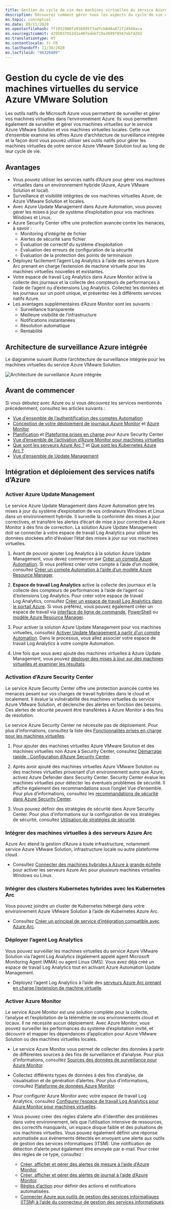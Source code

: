 ```yaml
---
title: Gestion du cycle de vie des machines virtuelles du service Azure VMware Solution
description: Découvrez comment gérer tous les aspects du cycle de vie des machines virtuelles de votre service Azure VMware Solution avec les outils natifs de Microsoft Azure.
ms.topic: conceptual
ms.date: 09/11/2020
ms.openlocfilehash: ff1032900fa936895f3adfcb0d8a872f24948aca
ms.sourcegitcommit: 4295037553d1e407edeb719a3699f0567ebf4293
ms.translationtype: HT
ms.contentlocale: fr-FR
ms.lasthandoff: 11/30/2020
ms.locfileid: "96326809"
---
```

# <a name="lifecycle-management-of-azure-vmware-solution-vms"></a>Gestion du cycle de vie des machines virtuelles du service Azure VMware Solution

Les outils natifs de Microsoft Azure vous permettent de surveiller et gérer vos machines virtuelles dans l’environnement Azure. Ils vous permettent également de surveiller et gérer vos machines virtuelles sur le service Azure VMware Solution et vos machines virtuelles locales. Cette vue d’ensemble examine les offres Azure d’architecture de surveillance intégrée et la façon dont vous pouvez utiliser ses outils natifs pour gérer les machines virtuelles de votre service Azure VMware Solution tout au long de leur cycle de vie.

## <a name="benefits"></a>Avantages

- Vous pouvez utiliser les services natifs d’Azure pour gérer vos machines virtuelles dans un environnement hybride (Azure, Azure VMware Solution et local).
- Surveillance et visibilité intégrées de vos machines virtuelles Azure, de Azure VMware Solution et locales.
- Avec Azure Update Management dans Azure Automation, vous pouvez gérer les mises à jour de système d’exploitation pour vos machines Windows et Linux. 
- Azure Security Center offre une protection avancée contre les menaces, à savoir :
    - Monitoring d’intégrité de fichier
    - Alertes de sécurité sans fichier
    - Évaluation de correctif du système d’exploitation
    - Évaluation des erreurs de configuration de la sécurité
    - Évaluation de la protection des points de terminaison 
- Déployez facilement l’agent Log Analytics à l’aide des serveurs Azure Arc prenant en charge l’extension de machine virtuelle pour les machines virtuelles nouvelles et existantes. 
- Votre espace de travail Log Analytics dans Azure Monitor active la collecte des journaux et la collecte des compteurs de performances à l’aide de l’agent ou d’extensions Log Analytics. Collectez les données et les journaux sur un point unique, et présentez-les à différents services natifs Azure. 
- Les avantages supplémentaires d’Azure Monitor sont les suivants : 
    - Surveillance transparente 
    - Meilleure visibilité de l’infrastructure 
    - Notifications instantanées 
    - Résolution automatique 
    - Rentabilité 

## <a name="integrated-azure-monitoring-architecture"></a>Architecture de surveillance Azure intégrée

Le diagramme suivant illustre l’architecture de surveillance intégrée pour les machines virtuelles du service Azure VMware Solution.

![Architecture de surveillance Azure intégrée](media/lifecycle-management-azure-vmware-solutions-virtual-machines/integrated-azure-monitoring-architecture.png)

## <a name="before-you-start"></a>Avant de commencer

Si vous débutez avec Azure ou si vous découvrez les services mentionnés précédemment, consultez les articles suivants :

- [Vue d’ensemble de l’authentification des comptes Automation](../automation/automation-security-overview.md)
- [Conception de votre déploiement de journaux Azure Monitor](../azure-monitor/platform/design-logs-deployment.md) et [Azure Monitor](../azure-monitor/overview.md)
- [Planification](../security-center/security-center-planning-and-operations-guide.md) et [Plateforme prises en charge](../security-center/security-center-os-coverage.md) pour Azure Security Center
- [Vue d’ensemble de l’activation d’Azure Monitor pour machines virtuelles](../azure-monitor/insights/vminsights-enable-overview.md)
- [Que sont les serveurs Azure Arc ?](../azure-arc/servers/overview.md) et [Que sont les Kubernetes Azure Arc ?](../azure-arc/kubernetes/overview.md)
- [Vue d’ensemble de Update Management](../automation/update-management/overview.md)

## <a name="integrating-and-deploying-azure-native-services"></a>Intégration et déploiement des services natifs d’Azure

### <a name="enable-azure-update-management"></a>Activer Azure Update Management

Le service Azure Update Management dans Azure Automation gère les mises à jour du système d’exploitation de vos ordinateurs Windows et Linux dans un environnement hybride. Il surveille la conformité des mises à jour correctives, et transfère les alertes d’écart de mise à jour corrective à Azure Monitor à des fins de correction. La solution Azure Update Management doit se connecter à votre espace de travail Log Analytics pour utiliser les données stockées afin d’évaluer l’état des mises à jour sur vos machines virtuelles.

1.  Avant de pouvoir ajouter Log Analytics à la solution Azure Update Management, vous devez commencer par [Créer un compte Azure Automation](../automation/automation-create-standalone-account.md). Si vous préférez créer votre compte à l’aide d’un modèle, consultez [Créer un compte Automation à l’aide d’un modèle Azure Resource Manager](../automation/quickstart-create-automation-account-template.md).

2. **Espace de travail Log Analytics** active la collecte des journaux et la collecte des compteurs de performances à l’aide de l’agent ou d’extensions Log Analytics. Pour créer votre espace de travail Log Analytics, consultez [Créer un espace de travail Log Analytics dans le portail Azure](../azure-monitor/learn/quick-create-workspace.md). Si vous préférez, vous pouvez également créer un espace de travail via [interface de ligne de commande](../azure-monitor/learn/quick-create-workspace-cli.md), [PowerShell](../azure-monitor/platform/powershell-workspace-configuration.md) ou [modèle Azure Resource Manager](../azure-monitor/samples/resource-manager-workspace.md).

3. Pour activer la solution Azure Update Management pour vos machines virtuelles, consultez [Activer Update Management à partir d’un compte Automation](../automation/update-management/enable-from-automation-account.md). Dans le processus, vous allez associer votre espace de travail Log Analytics à votre compte Automation. 
 
4. Une fois que vous avez ajouté des machines virtuelles à Azure Update Management, vous pouvez [déployer des mises à jour sur des machines virtuelles et examiner les résultats](../automation/update-management/deploy-updates.md). 

### <a name="enable-azure-security-center"></a>Activation d’Azure Security Center

Le service Azure Security Center offre une protection avancée contre les menaces pesant sur vos charges de travail hybrides dans le cloud et localement. Il évalue la vulnérabilité des machines virtuelles du service Azure VMware Solution, et déclenche des alertes en fonction des besoins. Ces alertes de sécurité peuvent être transférées à Azure Monitor à des fins de résolution.

Le service Azure Security Center ne nécessite pas de déploiement. Pour plus d’informations, consultez la liste des [Fonctionnalités prises en charge pour les machines virtuelles](../security-center/security-center-services.md).

1. Pour ajouter des machines virtuelles Azure VMware Solution et des machines virtuelles non Azure à Security Center, consultez [Démarrage rapide : Configuration d’Azure Security Center](../security-center/security-center-get-started.md). 

2. Après avoir ajouté des machines virtuelles Azure VMware Solution ou des machines virtuelles provenant d’un environnement autre que Azure, activez Azure Defender dans Security Center. Security Center évalue les machines virtuelles pour détecter les éventuels problèmes de sécurité. Il affiche également des recommandations sous l’onglet Vue d’ensemble. Pour plus d’informations, consultez les [recommandations de sécurité dans Azure Security Center](../security-center/security-center-recommendations.md).

3. Vous pouvez définir des stratégies de sécurité dans Azure Security Center. Pour plus d’informations sur la configuration de vos stratégies de sécurité, consultez [Utilisation de stratégies de sécurité](../security-center/tutorial-security-policy.md).

### <a name="onboard-vms-to-azure-arc-enabled-servers"></a>Intégrer des machines virtuelles à des serveurs Azure Arc

Azure Arc étend la gestion d’Azure à toute infrastructure, notamment service Azure VMware Solution, infrastructure locale ou autre plateforme cloud.

- Consultez [Connecter des machines hybrides à Azure à grande échelle](../azure-arc/servers/onboard-service-principal.md) pour activer les serveurs Azure Arc pour plusieurs machines virtuelles Windows ou Linux.

### <a name="onboard-hybrid-kubernetes-clusters-with-arc-enabled-kubernetes"></a>Intégrer des clusters Kubernetes hybrides avec les Kubernetes Arc

Vous pouvez joindre un cluster de Kubernetes hébergé dans votre environnement Azure VMware Solution à l’aide de Kubernetes Azure Arc. 

- Consultez [Créer un principal de service d’intégration compatible avec Azure Arc](../azure-arc/kubernetes/create-onboarding-service-principal.md).

### <a name="deploy-the-log-analytics-agent"></a>Déployer l’agent Log Analytics

Vous pouvez surveiller les machines virtuelles du service Azure VMware Solution via l’agent Log Analytics (également appelé agent Microsoft Monitoring Agent (MMA) ou agent Linux OMS). Vous avez déjà créé un espace de travail Log Analytics tout en activant Azure Automation Update Management.

- Déployez l’agent Log Analytics à l’aide des [serveurs Azure Arc prenant en charge l’extension de machine virtuelle](../azure-arc/servers/manage-vm-extensions.md).

### <a name="enable-azure-monitor"></a>Activer Azure Monitor

Le service Azure Monitor est une solution complète pour la collecte, l’analyse et l’exploitation de la télémétrie de vos environnements cloud et locaux. Il ne nécessite aucun déploiement. Avec Azure Monitor, vous pouvez surveiller les performances du système d’exploitation invité, et découvrir et mapper les dépendances d’application pour Azure VMware Solution ou des machines virtuelles locales.

- Le service Azure Monitor vous permet de collecter des données à partir de différentes sources à des fins de surveillance et d’analyse. Pour plus d’informations, consultez [Sources des données de surveillance pour Azure Monitor](../azure-monitor/platform/data-sources.md).

- Collectez différents types de données à des fins d’analyse, de visualisation et de génération d’alertes. Pour plus d’informations, consultez [Plateforme de données Azure Monitor](../azure-monitor/platform/data-platform.md).

- Pour configurer Azure Monitor avec votre espace de travail Log Analytics, consultez [Configurer l’espace de travail Log Analytics pour Azure Monitor pour machines virtuelles](../azure-monitor/insights/vminsights-configure-workspace.md).

- Vous pouvez créer des règles d’alerte afin d’identifier des problèmes dans votre environnement, tels que l’utilisation intensive de ressources, des correctifs manquants, un espace disque faible et des pulsations de vos machines virtuelles. Vous pouvez également définir une réponse automatisée aux événements détectés en envoyant une alerte aux outils de gestion des services informatiques (ITSM). Une notification de détection d’alerte peut également être envoyée par e-mail. Pour créer des règles de ce type, consultez :
    - [Créer, afficher et gérer des alertes de mesure à l’aide d’Azure Monitor](../azure-monitor/platform/alerts-metric.md).
    - [Créer, afficher et gérer des alertes de journal à l’aide d’Azure Monitor](../azure-monitor/platform/alerts-log.md).
    - [Règles d’action](../azure-monitor/platform/alerts-action-rules.md) pour définir des actions et notifications automatisées.
    - [Connecter Azure aux outils de gestion des services informatiques (ITSM) à l’aide du connecteur de gestion des services informatiques](../azure-monitor/platform/itsmc-overview.md).
